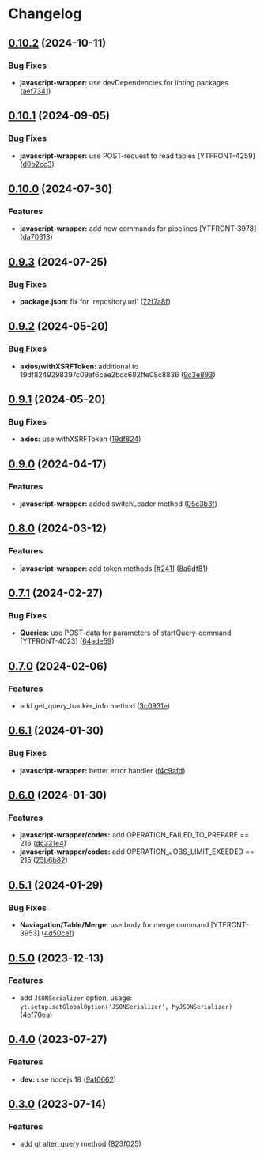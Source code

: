 # Changelog

## [0.10.2](https://github.com/ytsaurus/ytsaurus-ui/compare/javascript-wrapper-v0.10.1...javascript-wrapper-v0.10.2) (2024-10-11)


### Bug Fixes

* **javascript-wrapper:** use devDependencies for linting packages ([aef7341](https://github.com/ytsaurus/ytsaurus-ui/commit/aef73412a9f2468121edaed99aaa4a53c5797c7a))

## [0.10.1](https://github.com/ytsaurus/ytsaurus-ui/compare/javascript-wrapper-v0.10.0...javascript-wrapper-v0.10.1) (2024-09-05)


### Bug Fixes

* **javascript-wrapper:** use POST-request to read tables [YTFRONT-4259] ([d0b2cc3](https://github.com/ytsaurus/ytsaurus-ui/commit/d0b2cc321816dc019a3e8fc64af89e3937671e79))

## [0.10.0](https://github.com/ytsaurus/ytsaurus-ui/compare/javascript-wrapper-v0.9.3...javascript-wrapper-v0.10.0) (2024-07-30)


### Features

* **javascript-wrapper:** add new commands for pipelines [YTFRONT-3978] ([da70313](https://github.com/ytsaurus/ytsaurus-ui/commit/da70313424b8042e6782d8fe9a642c9703465d54))

## [0.9.3](https://github.com/ytsaurus/ytsaurus-ui/compare/javascript-wrapper-v0.9.2...javascript-wrapper-v0.9.3) (2024-07-25)


### Bug Fixes

* **package.json:** fix for 'repository.url' ([72f7a8f](https://github.com/ytsaurus/ytsaurus-ui/commit/72f7a8f95e295b7a267f5ef1627bb013260fbe1f))

## [0.9.2](https://github.com/ytsaurus/ytsaurus-ui/compare/javascript-wrapper-v0.9.1...javascript-wrapper-v0.9.2) (2024-05-20)


### Bug Fixes

* **axios/withXSRFToken:** additional to 19df8249298397c09af6cee2bdc682ffe08c8836 ([9c3e893](https://github.com/ytsaurus/ytsaurus-ui/commit/9c3e893fdfd25eed5cccfa2ac4fab950a4f8c05d))

## [0.9.1](https://github.com/ytsaurus/ytsaurus-ui/compare/javascript-wrapper-v0.9.0...javascript-wrapper-v0.9.1) (2024-05-20)


### Bug Fixes

* **axios:** use withXSRFToken ([19df824](https://github.com/ytsaurus/ytsaurus-ui/commit/19df8249298397c09af6cee2bdc682ffe08c8836))

## [0.9.0](https://github.com/ytsaurus/ytsaurus-ui/compare/javascript-wrapper-v0.8.0...javascript-wrapper-v0.9.0) (2024-04-17)


### Features

* **javascript-wrapper:** added switchLeader method ([05c3b3f](https://github.com/ytsaurus/ytsaurus-ui/commit/05c3b3f13267875462730efe797788859b86496f))

## [0.8.0](https://github.com/ytsaurus/ytsaurus-ui/compare/javascript-wrapper-v0.7.1...javascript-wrapper-v0.8.0) (2024-03-12)


### Features

* **javascript-wrapper:** add token methods [[#241](https://github.com/ytsaurus/ytsaurus-ui/issues/241)] ([8a6df81](https://github.com/ytsaurus/ytsaurus-ui/commit/8a6df81422f83a318084c39578707b937c59c7ea))

## [0.7.1](https://github.com/ytsaurus/ytsaurus-ui/compare/javascript-wrapper-v0.7.0...javascript-wrapper-v0.7.1) (2024-02-27)


### Bug Fixes

* **Queries:** use POST-data for parameters of startQuery-command [YTFRONT-4023] ([64ade59](https://github.com/ytsaurus/ytsaurus-ui/commit/64ade5921d3733409f74f3817bad50ecb9d014b2))

## [0.7.0](https://github.com/ytsaurus/ytsaurus-ui/compare/javascript-wrapper-v0.6.1...javascript-wrapper-v0.7.0) (2024-02-06)


### Features

* add get_query_tracker_info method ([3c0931e](https://github.com/ytsaurus/ytsaurus-ui/commit/3c0931e421b6238cb989664e9e153a8e315e5896))

## [0.6.1](https://github.com/ytsaurus/ytsaurus-ui/compare/javascript-wrapper-v0.6.0...javascript-wrapper-v0.6.1) (2024-01-30)


### Bug Fixes

* **javascript-wrapper:** better error handler ([f4c9afd](https://github.com/ytsaurus/ytsaurus-ui/commit/f4c9afd8d97c9a82edb8620ef46913f90aa58c63))

## [0.6.0](https://github.com/ytsaurus/ytsaurus-ui/compare/javascript-wrapper-v0.5.1...javascript-wrapper-v0.6.0) (2024-01-30)


### Features

* **javascript-wrapper/codes:** add OPERATION_FAILED_TO_PREPARE == 216 ([dc331e4](https://github.com/ytsaurus/ytsaurus-ui/commit/dc331e43d5e043ddeebcff4e7f285b197ab43ab4))
* **javascript-wrapper/codes:** add OPERATION_JOBS_LIMIT_EXEEDED == 215 ([25b6b82](https://github.com/ytsaurus/ytsaurus-ui/commit/25b6b82ab98187701a92dac159b323f82189a1ad))

## [0.5.1](https://github.com/ytsaurus/ytsaurus-ui/compare/javascript-wrapper-v0.5.0...javascript-wrapper-v0.5.1) (2024-01-29)


### Bug Fixes

* **Naviagation/Table/Merge:** use body for merge command [YTFRONT-3953] ([4d50cef](https://github.com/ytsaurus/ytsaurus-ui/commit/4d50cef5cce576ae922d470d8fad40357f138b3a))

## [0.5.0](https://github.com/ytsaurus/ytsaurus-ui/compare/javascript-wrapper-v0.4.0...javascript-wrapper-v0.5.0) (2023-12-13)


### Features

* add `JSONSerializer` option, usage: `yt.setup.setGlobalOption('JSONSerializer', MyJSONSerializer)` ([4ef70ea](https://github.com/ytsaurus/ytsaurus-ui/commit/4ef70eafef8143ee840c594ff72b66d84af5fc8f))

## [0.4.0](https://github.com/ytsaurus/ytsaurus-ui/compare/javascript-wrapper-v0.3.0...javascript-wrapper-v0.4.0) (2023-07-27)


### Features

* **dev:** use nodejs 18 ([9af6662](https://github.com/ytsaurus/ytsaurus-ui/commit/9af666268fd7e0c2e56317503a06edc86d792172))

## [0.3.0](https://github.com/ytsaurus/ytsaurus-ui/compare/javascript-wrapper-v0.2.1...javascript-wrapper-v0.3.0) (2023-07-14)


### Features

* add qt alter_query method ([823f025](https://github.com/ytsaurus/ytsaurus-ui/commit/823f02545acf6ea6f65df80f57135aa5de284659))
